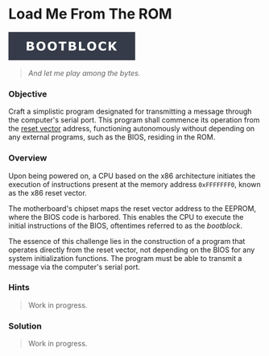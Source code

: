 # Load Me From The ROM

![Bootblock]

> _And let me play among the bytes._

### Objective

Craft a simplistic program designated for transmitting a message through the
computer's serial port. This program shall commence its operation from the
[reset vector] address, functioning autonomously without depending on any
external programs, such as the BIOS, residing in the ROM.

### Overview

Upon being powered on, a CPU based on the x86 architecture initiates the
execution of instructions present at the memory address `0xFFFFFFF0`, known as
the x86 reset vector.

The motherboard's chipset maps the reset vector address to the EEPROM, where
the BIOS code is harbored. This enables the CPU to execute the initial
instructions of the BIOS, oftentimes referred to as the _bootblock_.

The essence of this challenge lies in the construction of a program that
operates directly from the reset vector, not depending on the BIOS for any
system initialization functions. The program must be able to transmit a message
via the computer's serial port.

### Hints

> Work in progress.

### Solution

> Work in progress.

<!-- External links -->
[reset vector]: https://en.wikipedia.org/wiki/Reset_vector

<!-- Included assets -->
[Bootblock]: ../../../assets/badges/bootblock.svg

